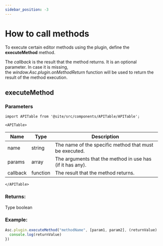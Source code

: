 ```yaml
---
sidebar_position: -3
---
```


# How to call methods

To execute certain editor methods using the plugin, define the **executeMethod** method.

The *callback* is the result that the method returns. It is an optional parameter. In case it is missing, the *window.Asc.plugin.onMethodReturn* function will be used to return the result of the method execution.

## executeMethod

### Parameters

```mdx-code-block
import APITable from '@site/src/components/APITable/APITable';

<APITable>
```

| Name     | Type     | Description                                               |
|----------|----------|-----------------------------------------------------------|
| name     | string   | The name of the specific method that must be executed.    |
| params   | array    | The arguments that the method in use has (if it has any). |
| callback | function | The result that the method returns.                       |

```mdx-code-block
</APITable>
```

### Returns:

Type boolean

### Example:

``` ts
Asc.plugin.executeMethod("methodName", [param1, param2], (returnValue) => {
  console.log(returnValue)
})
```
